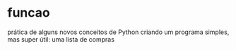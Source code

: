 # funcao
prática de alguns novos conceitos de Python criando um programa simples, mas super útil: uma lista de compras
